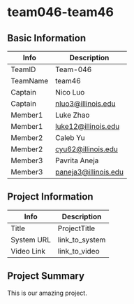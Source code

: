 # team046-team46

## Basic Information

|   Info      |        Description     |
| ----------- | ---------------------- |
| TeamID      |        Team-046        |
| TeamName    |         team46         |
| Captain     |         Nico Luo       |
| Captain     |   nluo3@illinois.edu   |
| Member1     |        Luke Zhao       |
| Member1     |   luke12@illinois.edu  |
| Member2     |        Caleb Yu        |
| Member2     |   cyu62@illinois.edu   |
| Member3     |      Pavrita Aneja     |
| Member3     |  paneja3@illinois.edu  |

## Project Information

|   Info      |        Description     |
| ----------- | ---------------------- |
|  Title      |       ProjectTitle     |
| System URL  |      link_to_system    |
| Video Link  |      link_to_video     |

## Project Summary

This is our amazing project.
